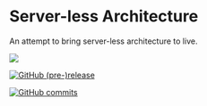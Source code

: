 
# Server-less Architecture

An attempt to bring server-less architecture to live.


![](https://travis-ci.org/ThilinaManamgoda/serverless-architecture.svg?branch=master)

[![GitHub (pre-)release](https://img.shields.io/github/release/qubyte/rubidium/all.svg)](https://github.com/ThilinaManamgoda/serverless-architecture/releases)

[![GitHub commits](https://img.shields.io/github/commits-since/SubtitleEdit/subtitleedit/3.4.7.svg)](https://github.com/ThilinaManamgoda/serverless-architecture/commits/master)
